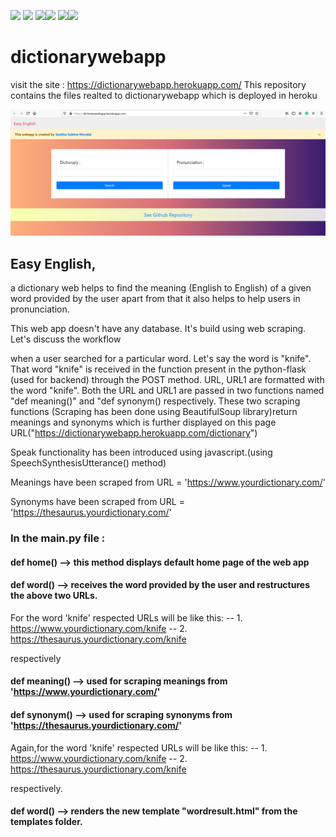 <img src=https://img.shields.io/badge/build%20with-python-yellow> <img src="https://img.shields.io/badge/-HTML5-orange"> <img src="https://img.shields.io/badge/-Bootstrap-blueviolet"><img src=https://img.shields.io/badge/using-flask-green> <img src="https://img.shields.io/badge/deployed%20in-Heroku-blue"><img src="https://img.shields.io/badge/domain-Web%20Scraping-orange.svg" >

# dictionarywebapp


visit the site : https://dictionarywebapp.herokuapp.com/
This repository contains the files realted to dictionarywebapp which is deployed in heroku

![Screenshot](webapp_view.png)

## Easy English,
a dictionary web helps to find the meaning (English to English) of a given word provided by the user apart from that it also helps to help users in pronunciation.

This web app doesn't have any database. It's build using web scraping. Let's discuss the workflow

when a user searched for a particular word. Let's say the word is "knife". That word "knife" is received in the function present in the python-flask (used for backend) through the POST method.
URL, URL1 are formatted with the word "knife". Both the URL and URL1 are passed in two functions named "def meaning()" and "def synonym() respectively. These two scraping functions (Scraping has been done using BeautifulSoup library)return meanings and synonyms which is further displayed on this page URL("https://dictionarywebapp.herokuapp.com/dictionary")

Speak functionality has been introduced using javascript.(using SpeechSynthesisUtterance() method)

Meanings have been scraped from URL = 'https://www.yourdictionary.com/'

Synonyms have been scraped from URL = 'https://thesaurus.yourdictionary.com/'

### In the main.py file : 

#### def home() --> this method displays default home page of the web app
#### def word() --> receives the word provided by the user and restructures the above two URLs.

For the word 'knife' respected URLs will be like this:
		-- 1. https://www.yourdictionary.com/knife
		-- 2. https://thesaurus.yourdictionary.com/knife

respectively


#### def meaning() --> used for scraping meanings from 'https://www.yourdictionary.com/'   
#### def synonym() --> used for scraping synonyms from 'https://thesaurus.yourdictionary.com/'


Again,for the word 'knife' respected URLs will be like this:
		-- 1. https://www.yourdictionary.com/knife
		-- 2. https://thesaurus.yourdictionary.com/knife

respectively.

#### def word() --> renders the new template "wordresult.html" from the templates folder. 


